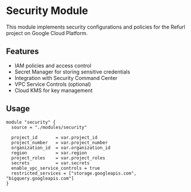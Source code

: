 # Security Module

This module implements security configurations and policies for the Refurl project on Google Cloud Platform.

## Features

- IAM policies and access control
- Secret Manager for storing sensitive credentials
- Integration with Security Command Center
- VPC Service Controls (optional)
- Cloud KMS for key management

## Usage

```hcl
module "security" {
  source = "./modules/security"

  project_id       = var.project_id
  project_number   = var.project_number
  organization_id  = var.organization_id
  region           = var.region
  project_roles    = var.project_roles
  secrets          = var.secrets
  enable_vpc_service_controls = true
  restricted_services = ["storage.googleapis.com", "bigquery.googleapis.com"]
}
